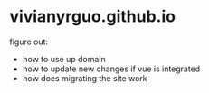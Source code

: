 # vivianyrguo.github.io


figure out:
- how to use up domain
- how to update new changes if vue is integrated
- how does migrating the site work
